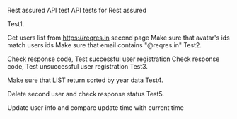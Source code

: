 Rest assured API test
API tests for Rest assured

Test1.

Get users list from https://reqres.in second page
Make sure that avatar's ids match users ids
Make sure that email contains "@reqres.in"
Test2.

Check response code, Test successful user registration
Check response code, Test unsuccessful user registration
Test3.

Make sure that LIST return sorted by year data
Test4.

Delete second user and check response status
Test5.

Update user info and compare update time with current time
